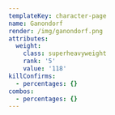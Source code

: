 ```yaml
---
templateKey: character-page
name: Ganondorf
render: /img/ganondorf.png
attributes:
  weight:
    class: superheavyweight
    rank: '5'
    value: '118'
killConfirms:
  - percentages: {}
combos:
  - percentages: {}
---
```


